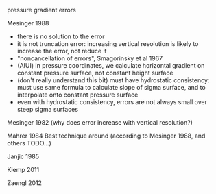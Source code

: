 pressure gradient errors

Mesinger 1988
- there is no solution to the error
- it is not truncation error: increasing vertical resolution is likely to increase the error, not reduce it
- "noncancellation of errors", Smagorinsky et al 1967
- (AIUI) in pressure coordinates, we calculate horizontal gradient on constant pressure surface, not constant height surface
- (don't really understand this bit) must have hydrostatic consistency: must use same formula to calculate slope of sigma surface, and to interpolate onto constant pressure surface
- even with hydrostatic consistency, errors are not always small over steep sigma surfaces

Mesinger 1982 (why does error increase with vertical resolution?)

Mahrer 1984
Best technique around (according to Mesinger 1988, and others TODO...)

Janjic 1985

Klemp 2011

Zaengl 2012